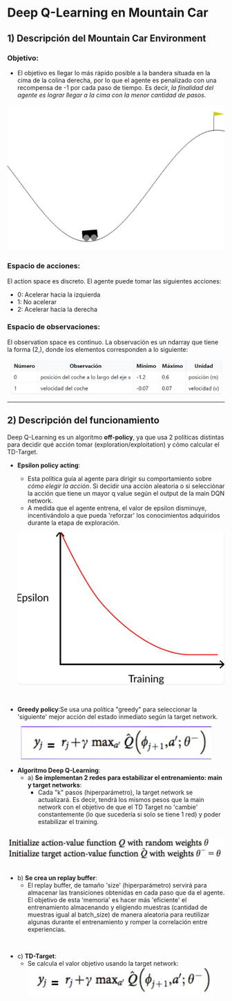 # Deep Q-Learning en Mountain Car
## 1) Descripción del Mountain Car Environment
### **Objetivo**:
* El objetivo es llegar lo más rápido posible a la bandera situada en la cima de la colina derecha, por lo que el agente es penalizado con una recompensa de -1 por cada paso de tiempo.
Es decir, *la finalidad del agente es lograr llegar a la cima con la menor cantidad de pasos.*
<div align="center">
<img src="https://github.com/DianaMLlamocaZ/REINFORCEMENT_LEARNING/blob/main/DEEP-Q-LEARNING/DQL-MOUNTAIN_CAR/IMAGENES/mountain_car_env.JPG">
</div>

### **Espacio de acciones**:
El action space es discreto. El agente puede tomar las siguientes acciones:
- 0: Acelerar hacia la izquierda
- 1: No acelerar
- 2: Acelerar hacia la derecha

### **Espacio de observaciones**:
El observation space es continuo.
La observación es un ndarray que tiene la forma (2,), donde los elementos corresponden a lo siguiente:
<div align="center">
<img src="https://github.com/DianaMLlamocaZ/REINFORCEMENT_LEARNING/blob/main/DEEP-Q-LEARNING/DQL-MOUNTAIN_CAR/IMAGENES/env_mc.JPG">
</div>

-----

## 2) Descripción del funcionamiento
Deep Q-Learning es un algoritmo **off-policy**, ya que usa 2 políticas distintas para decidir qué acción tomar (exploration/exploitation) y cómo calcular el TD-Target.
- **Epsilon policy acting**:
    - Esta política guía al agente para dirigir su comportamiento sobre *cómo elegir la acción*. Si decidir una acción aleatoria o si selecciónar la acción que tiene un mayor q value según el output de la main DQN network.
    - A medida que el agente entrena, el valor de epsilon disminuye, incentivándolo a que pueda 'reforzar' los conocimientos adquiridos durante la etapa de exploración.

  ![](https://github.com/DianaMLlamocaZ/REINFORCEMENT_LEARNING/blob/main/Q-LEARNING/RL%20-%20TAXI/IMAGENES/EpsilonPolicy.JPG)

<br>

- **Greedy policy**:Se usa una política "greedy" para seleccionar la 'siguiente' mejor acción del estado inmediato según la target network.
<div align="center">
  <img src="https://github.com/DianaMLlamocaZ/REINFORCEMENT_LEARNING/blob/main/DEEP-Q-LEARNING/DQL-MOUNTAIN_CAR/IMAGENES/greedy_img.JPG">
</div>

- **Algoritmo Deep Q-Learning**:
  - a) **Se implementan 2 redes para estabilizar el entrenamiento: main y target networks**:
       - Cada "k" pasos (hiperparámetro), la target network se actualizará. Es decir, tendrá los mismos pesos que la main network con el objetivo de que el TD Target no 'cambie' constantemente (lo que sucedería si solo se tiene 1 red) y poder estabilizar el training.

<br>

<div align="center">
<img src="https://github.com/DianaMLlamocaZ/REINFORCEMENT_LEARNING/blob/main/DEEP-Q-LEARNING/DQL-MOUNTAIN_CAR/IMAGENES/networks.JPG">
</div>

<br>

  - b) **Se crea un replay buffer**:
      - El replay buffer, de tamaño 'size' (hiperparámetro) servirá para almacenar las transiciones obtenidas en cada paso que da el agente. El objetivo de esta 'memoria' es hacer más 'eficiente' el entrenamiento almacenando y eligiendo muestras (cantidad de muestras igual al batch_size) de manera aleatoria para reutilizar algunas durante el entrenamiento y romper la correlación entre experiencias.

<br>
 
- c) **TD-Target**:
    - Se calcula el valor objetivo usando la target network:
      <br>
      <div>
          <img src="https://github.com/DianaMLlamocaZ/REINFORCEMENT_LEARNING/blob/main/DEEP-Q-LEARNING/DQL-MOUNTAIN_CAR/IMAGENES/td_target.JPG">
      </div> 


